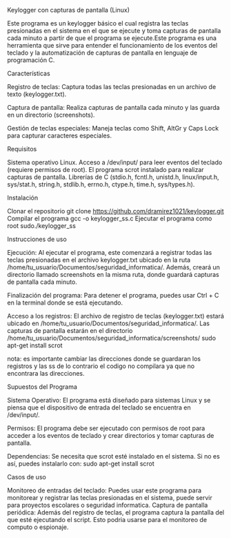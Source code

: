 Keylogger con capturas de pantalla (Linux)

Este programa es un keylogger básico el cual registra las teclas presionadas en el sistema  en el que se ejecute y toma capturas de pantalla cada minuto a partir de que el programa se ejecute.Este programa es una herramienta que sirve para entender el funcionamiento de los eventos del teclado y la automatización de capturas de pantalla en lenguaje de programación C.

Características

Registro de teclas: Captura todas las teclas presionadas en un archivo de texto (keylogger.txt).

Captura de pantalla: Realiza capturas de pantalla cada minuto y las guarda en un directorio (screenshots).

Gestión de teclas especiales: Maneja teclas como Shift, AltGr y Caps Lock para capturar caracteres especiales.

Requisitos

Sistema operativo Linux.
Acceso a /dev/input/ para leer eventos del teclado (requiere permisos de root).
El programa scrot instalado para realizar capturas de pantalla.
Librerías de C (stdio.h, fcntl.h, unistd.h, linux/input.h, sys/stat.h, string.h, stdlib.h, errno.h, ctype.h, time.h, sys/types.h).

Instalación

Clonar el repositorio git clone https://github.com/dramirez1021/keylogger.git
Compilar el programa gcc -o keylogger_ss.c
Ejecutar el programa como root sudo./keylogger_ss

Instrucciones de uso

Ejecución: Al ejecutar el programa, este comenzará a registrar todas las teclas presionadas en el archivo keylogger.txt ubicado en la ruta /home/tu_usuario/Documentos/seguridad_informatica/. Además, creará un directorio llamado screenshots en la misma ruta, donde guardará capturas de pantalla cada minuto.

Finalización del programa: Para detener el programa, puedes usar Ctrl + C en la terminal donde se está ejecutando.

Acceso a los registros:
El archivo de registro de teclas (keylogger.txt) estará ubicado en /home/tu_usuario/Documentos/seguridad_informatica/.
Las capturas de pantalla estarán en el directorio /home/tu_usuario/Documentos/seguridad_informatica/screenshots/
sudo apt-get install scrot

nota: es importante cambiar las direcciones donde se guardaran los registros y las ss de lo contrario el codigo no compilara ya que no encontrara las direcciones.

Supuestos del Programa

Sistema Operativo: El programa está diseñado para sistemas Linux y se piensa que el dispositivo de entrada del teclado se encuentra en /dev/input/.

Permisos: El programa debe ser ejecutado con permisos de root para acceder a los eventos de teclado y crear directorios y tomar capturas de pantalla.

Dependencias: Se necesita que scrot esté instalado en el sistema. Si no es así, puedes instalarlo con: sudo apt-get install scrot

Casos de uso 

Monitoreo de entradas del teclado: Puedes usar este programa para monitorear y registrar las teclas presionadas en el sistema, puede servir para proyectos escolares o seguridad  informatica.
Captura de pantalla periódica: Además del registro de teclas, el programa captura la pantalla del que esté ejecutando el script. Esto podria usarse para el monitoreo de computo o espionaje.






